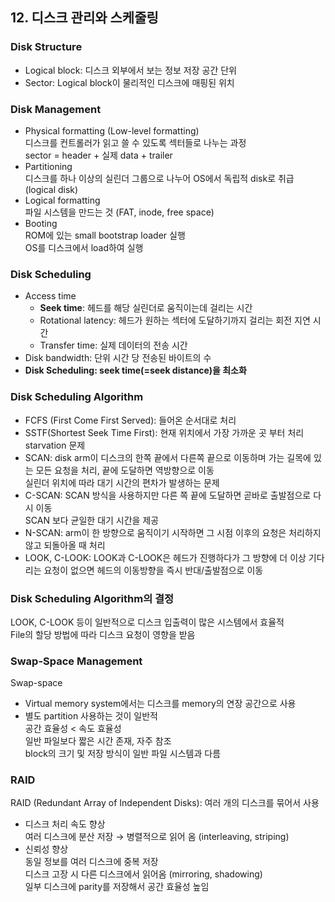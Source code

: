 ## 12. 디스크 관리와 스케줄링

### Disk Structure

- Logical block: 디스크 외부에서 보는 정보 저장 공간 단위
- Sector: Logical block이 물리적인 디스크에 매핑된 위치

### Disk Management

- Physical formatting (Low-level formatting)<br>
디스크를 컨트롤러가 읽고 쓸 수 있도록 섹터들로 나누는 과정<br>
sector = header + 실제 data + trailer
- Partitioning<br>
디스크를 하나 이상의 실린더 그룹으로 나누어 OS에서 독립적 disk로 취급 (logical disk)
- Logical formatting<br>
파일 시스템을 만드는 것 (FAT, inode, free space)
- Booting<br>
ROM에 있는 small bootstrap loader 실행<br>
OS를 디스크에서 load하여 실행

### Disk Scheduling

- Access time
    - **Seek time**: 헤드를 해당 실린더로 움직이는데 걸리는 시간
    - Rotational latency: 헤드가 원하는 섹터에 도달하기까지 걸리는 회전 지연 시간
    - Transfer time: 실제 데이터의 전송 시간
- Disk bandwidth: 단위 시간 당 전송된 바이트의 수
- **Disk Scheduling: seek time(=seek distance)을 최소화**

### Disk Scheduling Algorithm

- FCFS (First Come First Served): 들어온 순서대로 처리
- SSTF(Shortest Seek Time First): 현재 위치에서 가장 가까운 곳 부터 처리<br>
starvation 문제
- SCAN: disk arm이 디스크의 한쪽 끝에서 다른쪽 끝으로 이동하며 가는 길목에 있는 모든 요청을 처리, 끝에 도달하면 역방향으로 이동<br>
실린더 위치에 따라 대기 시간의 편차가 발생하는 문제
- C-SCAN: SCAN 방식을 사용하지만 다른 쪽 끝에 도달하면 곧바로 출발점으로 다시 이동<br>
SCAN 보다 균일한 대기 시간을 제공
- N-SCAN: arm이 한 방향으로 움직이기 시작하면 그 시점 이후의 요청은 처리하지 않고 되돌아올 때 처리
- LOOK, C-LOOK: LOOK과 C-LOOK은 헤드가 진행하다가 그 방향에 더 이상 기다리는 요청이 없으면 헤드의 이동방향을 즉시 반대/출발점으로 이동

### Disk Scheduling Algorithm의 결정

LOOK, C-LOOK 등이 일반적으로 디스크 입출력이 많은 시스템에서 효율적<br>
File의 할당 방법에 따라 디스크 요청이 영향을 받음

### Swap-Space Management

Swap-space

- Virtual memory system에서는 디스크를 memory의 연장 공간으로 사용
- 별도 partition 사용하는 것이 일반적<br>
공간 효율성 < 속도 효율성<br>
일반 파일보다 짧은 시간 존재, 자주 참조<br>
block의 크기 및 저장 방식이 일반 파일 시스템과 다름

### RAID

RAID (Redundant Array of Independent Disks): 여러 개의 디스크를 묶어서 사용

- 디스크 처리 속도 향상<br>
여러 디스크에 분산 저장 → 병렬적으로 읽어 옴 (interleaving, striping)
- 신뢰성 향상<br>
동일 정보를 여러 디스크에 중복 저장<br>
디스크 고장 시 다른 디스크에서 읽어옴 (mirroring, shadowing)<br>
일부 디스크에 parity를 저장해서 공간 효율성 높임